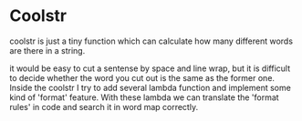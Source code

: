 # Coolstr

coolstr is just a tiny function which can calculate how many different words are there in a string.

it would be easy to cut a sentense by space and line wrap, but it is difficult to decide whether the word you cut out is the same as the former one. Inside the coolstr I try to add several lambda function and implement some kind of 'format' feature. With these lambda we can translate the 'format rules' in code and search it in word map correctly.
